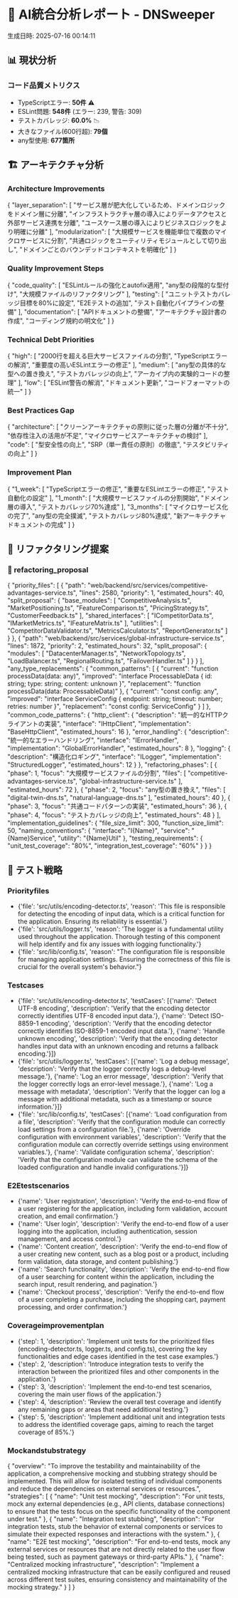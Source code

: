 # 🤖 AI統合分析レポート - DNSweeper

生成日時: 2025-07-16 00:14:11

## 📊 現状分析

### コード品質メトリクス
- TypeScriptエラー: **50件** ⚠️
- ESLint問題: **548件** (エラー: 239, 警告: 309)
- テストカバレッジ: **60.0%** 📉
- 大きなファイル(600行超): **79個**
- any型使用: **677箇所**

## 🏗️ アーキテクチャ分析

### Architecture Improvements
{
  "layer_separation": [
    "サービス層が肥大化しているため、ドメインロジックをドメイン層に分離",
    "インフラストラクチャ層の導入によりデータアクセスと外部サービス連携を分離",
    "ユースケース層の導入によりビジネスロジックをより明確に分離"
  ],
  "modularization": [
    "大規模サービスを機能単位で複数のマイクロサービスに分割",
    "共通ロジックをユーティリティモジュールとして切り出し",
    "ドメインごとのバウンデッドコンテキストを明確化"
  ]
}

### Quality Improvement Steps
{
  "code_quality": [
    "ESLintルールの強化とautofix適用",
    "any型の段階的な型付け",
    "大規模ファイルのリファクタリング"
  ],
  "testing": [
    "ユニットテストカバレッジ目標を80%に設定",
    "E2Eテストの追加",
    "テスト自動化パイプラインの整備"
  ],
  "documentation": [
    "APIドキュメントの整備",
    "アーキテクチャ設計書の作成",
    "コーディング規約の明文化"
  ]
}

### Technical Debt Priorities
{
  "high": [
    "2000行を超える巨大サービスファイルの分割",
    "TypeScriptエラーの解消",
    "重要度の高いESLintエラーの修正"
  ],
  "medium": [
    "any型の具体的な型への置き換え",
    "テストカバレッジの向上",
    "アーカイブ内の実験的コードの整理"
  ],
  "low": [
    "ESLint警告の解消",
    "ドキュメント更新",
    "コードフォーマットの統一"
  ]
}

### Best Practices Gap
{
  "architecture": [
    "クリーンアーキテクチャの原則に従った層の分離が不十分",
    "依存性注入の活用が不足",
    "マイクロサービスアーキテクチャの検討"
  ],
  "code": [
    "型安全性の向上",
    "SRP（単一責任の原則）の徹底",
    "テスタビリティの向上"
  ]
}

### Improvement Plan
{
  "1_week": [
    "TypeScriptエラーの修正",
    "重要なESLintエラーの修正",
    "テスト自動化の設定"
  ],
  "1_month": [
    "大規模サービスファイルの分割開始",
    "ドメイン層の導入",
    "テストカバレッジ70%達成"
  ],
  "3_months": [
    "マイクロサービス化の完了",
    "any型の完全撲滅",
    "テストカバレッジ80%達成",
    "新アーキテクチャドキュメントの完成"
  ]
}


## 🔧 リファクタリング提案

### 📄 refactoring_proposal
{
  "priority_files": [
    {
      "path": "web/backend/src/services/competitive-advantages-service.ts",
      "lines": 2580,
      "priority": 1,
      "estimated_hours": 40,
      "split_proposal": {
        "base_modules": [
          "CompetitiveAnalysis.ts",
          "MarketPositioning.ts",
          "FeatureComparison.ts",
          "PricingStrategy.ts",
          "CustomerFeedback.ts"
        ],
        "shared_interfaces": [
          "ICompetitorData.ts",
          "IMarketMetrics.ts",
          "IFeatureMatrix.ts"
        ],
        "utilities": [
          "CompetitorDataValidator.ts",
          "MetricsCalculator.ts",
          "ReportGenerator.ts"
        ]
      }
    },
    {
      "path": "web/backend/src/services/global-infrastructure-service.ts",
      "lines": 1872,
      "priority": 2,
      "estimated_hours": 32,
      "split_proposal": {
        "modules": [
          "DatacenterManager.ts",
          "NetworkTopology.ts",
          "LoadBalancer.ts",
          "RegionalRouting.ts",
          "FailoverHandler.ts"
        ]
      }
    }
  ],
  "any_type_replacements": {
    "common_patterns": [
      {
        "current": "function processData(data: any)",
        "improved": "interface ProcessableData { id: string; type: string; content: unknown }",
        "replacement": "function processData(data: ProcessableData)"
      },
      {
        "current": "const config: any",
        "improved": "interface ServiceConfig { endpoint: string; timeout: number; retries: number }",
        "replacement": "const config: ServiceConfig"
      }
    ]
  },
  "common_code_patterns": {
    "http_client": {
      "description": "統一的なHTTPクライアントの実装",
      "interface": "IHttpClient",
      "implementation": "BaseHttpClient",
      "estimated_hours": 16
    },
    "error_handling": {
      "description": "統一的なエラーハンドリング",
      "interface": "IErrorHandler",
      "implementation": "GlobalErrorHandler",
      "estimated_hours": 8
    },
    "logging": {
      "description": "構造化ロギング",
      "interface": "ILogger",
      "implementation": "StructuredLogger",
      "estimated_hours": 12
    }
  },
  "refactoring_phases": [
    {
      "phase": 1,
      "focus": "大規模サービスファイルの分割",
      "files": [
        "competitive-advantages-service.ts",
        "global-infrastructure-service.ts"
      ],
      "estimated_hours": 72
    },
    {
      "phase": 2,
      "focus": "any型の置き換え",
      "files": [
        "digital-twin-dns.ts",
        "natural-language-dns.ts"
      ],
      "estimated_hours": 40
    },
    {
      "phase": 3,
      "focus": "共通コードパターンの実装",
      "estimated_hours": 36
    },
    {
      "phase": 4,
      "focus": "テストカバレッジの向上",
      "estimated_hours": 48
    }
  ],
  "implementation_guidelines": {
    "file_size_limit": 300,
    "function_size_limit": 50,
    "naming_conventions": {
      "interface": "I{Name}",
      "service": "{Name}Service",
      "utility": "{Name}Util"
    },
    "testing_requirements": {
      "unit_test_coverage": "80%",
      "integration_test_coverage": "60%"
    }
  }
}


## 🧪 テスト戦略

### Priorityfiles
- {'file': 'src/utils/encoding-detector.ts', 'reason': 'This file is responsible for detecting the encoding of input data, which is a critical function for the application. Ensuring its reliability is essential.'}
- {'file': 'src/utils/logger.ts', 'reason': 'The logger is a fundamental utility used throughout the application. Thorough testing of this component will help identify and fix any issues with logging functionality.'}
- {'file': 'src/lib/config.ts', 'reason': "The configuration file is responsible for managing application settings. Ensuring the correctness of this file is crucial for the overall system's behavior."}

### Testcases
- {'file': 'src/utils/encoding-detector.ts', 'testCases': [{'name': 'Detect UTF-8 encoding', 'description': 'Verify that the encoding detector correctly identifies UTF-8 encoded input data.'}, {'name': 'Detect ISO-8859-1 encoding', 'description': 'Verify that the encoding detector correctly identifies ISO-8859-1 encoded input data.'}, {'name': 'Handle unknown encoding', 'description': 'Verify that the encoding detector handles input data with an unknown encoding and returns a fallback encoding.'}]}
- {'file': 'src/utils/logger.ts', 'testCases': [{'name': 'Log a debug message', 'description': 'Verify that the logger correctly logs a debug-level message.'}, {'name': 'Log an error message', 'description': 'Verify that the logger correctly logs an error-level message.'}, {'name': 'Log a message with metadata', 'description': 'Verify that the logger can log a message with additional metadata, such as a timestamp or source information.'}]}
- {'file': 'src/lib/config.ts', 'testCases': [{'name': 'Load configuration from a file', 'description': 'Verify that the configuration module can correctly load settings from a configuration file.'}, {'name': 'Override configuration with environment variables', 'description': 'Verify that the configuration module can correctly override settings using environment variables.'}, {'name': 'Validate configuration schema', 'description': 'Verify that the configuration module can validate the schema of the loaded configuration and handle invalid configurations.'}]}

### E2Etestscenarios
- {'name': 'User registration', 'description': 'Verify the end-to-end flow of a user registering for the application, including form validation, account creation, and email confirmation.'}
- {'name': 'User login', 'description': 'Verify the end-to-end flow of a user logging into the application, including authentication, session management, and access control.'}
- {'name': 'Content creation', 'description': 'Verify the end-to-end flow of a user creating new content, such as a blog post or a product, including form validation, data storage, and content publishing.'}
- {'name': 'Search functionality', 'description': 'Verify the end-to-end flow of a user searching for content within the application, including the search input, result rendering, and pagination.'}
- {'name': 'Checkout process', 'description': 'Verify the end-to-end flow of a user completing a purchase, including the shopping cart, payment processing, and order confirmation.'}

### Coverageimprovementplan
- {'step': 1, 'description': 'Implement unit tests for the prioritized files (encoding-detector.ts, logger.ts, and config.ts), covering the key functionalities and edge cases identified in the test case examples.'}
- {'step': 2, 'description': 'Introduce integration tests to verify the interaction between the prioritized files and other components in the application.'}
- {'step': 3, 'description': 'Implement the end-to-end test scenarios, covering the main user flows of the application.'}
- {'step': 4, 'description': 'Review the overall test coverage and identify any remaining gaps or areas that need additional testing.'}
- {'step': 5, 'description': 'Implement additional unit and integration tests to address the identified coverage gaps, aiming to reach the target coverage of 85%.'}

### Mockandstubstrategy
{
  "overview": "To improve the testability and maintainability of the application, a comprehensive mocking and stubbing strategy should be implemented. This will allow for isolated testing of individual components and reduce the dependencies on external services or resources.",
  "strategies": [
    {
      "name": "Unit test mocking",
      "description": "For unit tests, mock any external dependencies (e.g., API clients, database connections) to ensure that the tests focus on the specific functionality of the component under test."
    },
    {
      "name": "Integration test stubbing",
      "description": "For integration tests, stub the behavior of external components or services to simulate their expected responses and interactions with the system."
    },
    {
      "name": "E2E test mocking",
      "description": "For end-to-end tests, mock any external services or resources that are not directly related to the user flow being tested, such as payment gateways or third-party APIs."
    },
    {
      "name": "Centralized mocking infrastructure",
      "description": "Implement a centralized mocking infrastructure that can be easily configured and reused across different test suites, ensuring consistency and maintainability of the mocking strategy."
    }
  ]
}

